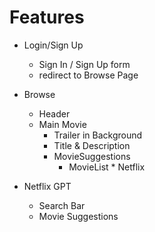 # Features

- Login/Sign Up
  - Sign In / Sign Up form
  - redirect to Browse Page
- Browse

  - Header
  - Main Movie
    - Trailer in Background
    - Title & Description
    - MovieSuggestions
      - MovieList \* Netflix

- Netflix GPT
  - Search Bar
  - Movie Suggestions
